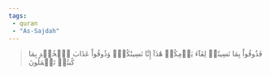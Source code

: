 ```yaml
---
tags: 
 - quran 
 - "As-Sajdah"
---
```


> فَذُوقُواْ بِمَا نَسِيتُمۡ لِقَآءَ يَوۡمِكُمۡ هَٰذَآ إِنَّا نَسِينَٰكُمۡۖ وَذُوقُواْ عَذَابَ ٱلۡخُلۡدِ بِمَا كُنتُمۡ تَعۡمَلُونَ
